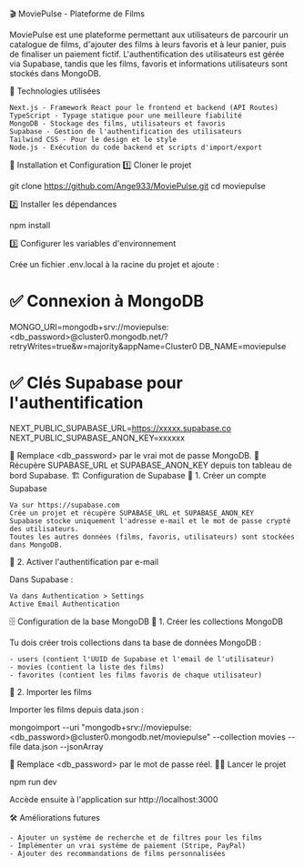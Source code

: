 🎬 MoviePulse - Plateforme de Films

MoviePulse est une plateforme permettant aux utilisateurs de parcourir un catalogue de films, d'ajouter des films à leurs favoris et à leur panier, puis de finaliser un paiement fictif.
L'authentification des utilisateurs est gérée via Supabase, tandis que les films, favoris et informations utilisateurs sont stockés dans MongoDB.


📌 Technologies utilisées

    Next.js - Framework React pour le frontend et backend (API Routes)
    TypeScript - Typage statique pour une meilleure fiabilité
    MongoDB - Stockage des films, utilisateurs et favoris
    Supabase - Gestion de l'authentification des utilisateurs
    Tailwind CSS - Pour le design et le style
    Node.js - Exécution du code backend et scripts d'import/export


🚀 Installation et Configuration
1️⃣ Cloner le projet

git clone https://github.com/Ange933/MoviePulse.git
cd moviepulse

2️⃣ Installer les dépendances

npm install

3️⃣ Configurer les variables d'environnement

Crée un fichier .env.local à la racine du projet et ajoute :

# ✅ Connexion à MongoDB
MONGO_URI=mongodb+srv://moviepulse:<db_password>@cluster0.mongodb.net/?retryWrites=true&w=majority&appName=Cluster0
DB_NAME=moviepulse

# ✅ Clés Supabase pour l'authentification
NEXT_PUBLIC_SUPABASE_URL=https://xxxxx.supabase.co
NEXT_PUBLIC_SUPABASE_ANON_KEY=xxxxxx

🚨 Remplace <db_password> par le vrai mot de passe MongoDB.
🚨 Récupère SUPABASE_URL et SUPABASE_ANON_KEY depuis ton tableau de bord Supabase.
🏗️ Configuration de Supabase
📌 1. Créer un compte Supabase

    Va sur https://supabase.com
    Crée un projet et récupère SUPABASE_URL et SUPABASE_ANON_KEY
    Supabase stocke uniquement l'adresse e-mail et le mot de passe crypté des utilisateurs.
    Toutes les autres données (films, favoris, utilisateurs) sont stockées dans MongoDB.

📌 2. Activer l'authentification par e-mail

Dans Supabase :

    Va dans Authentication > Settings
    Active Email Authentication

🗄️ Configuration de la base MongoDB
📌 1. Créer les collections MongoDB

Tu dois créer trois collections dans ta base de données MongoDB :

    - users (contient l'UUID de Supabase et l'email de l'utilisateur)
    - movies (contient la liste des films)
    - favorites (contient les films favoris de chaque utilisateur)

📌 2. Importer les films

Importer les films depuis data.json :

mongoimport --uri "mongodb+srv://moviepulse:<db_password>@cluster0.mongodb.net/moviepulse" --collection movies --file data.json --jsonArray

🚨 Remplace <db_password> par le mot de passe réel.
🏃‍♂️ Lancer le projet

npm run dev

Accède ensuite à l'application sur http://localhost:3000


🛠 Améliorations futures

    - Ajouter un système de recherche et de filtres pour les films
    - Implémenter un vrai système de paiement (Stripe, PayPal)
    - Ajouter des recommandations de films personnalisées
